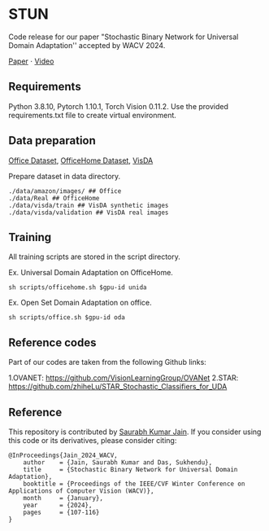 # STUN
Code release for our paper "Stochastic Binary Network for Universal Domain Adaptation'' accepted by WACV 2024.

[Paper](https://openaccess.thecvf.com/content/WACV2024/html/Jain_Stochastic_Binary_Network_for_Universal_Domain_Adaptation_WACV_2024_paper.html) $\cdot$ [Video](https://youtu.be/ntgfBoGRT1c?si=tpSh8EMSD_GMYDLH)

## Requirements
Python 3.8.10, Pytorch 1.10.1, Torch Vision 0.11.2. Use the provided requirements.txt file to create virtual environment.

## Data preparation
[Office Dataset](https://drive.google.com/file/d/0B4IapRTv9pJ1WGZVd1VDMmhwdlE/view?pli=1&resourcekey=0-gNMHVtZfRAyO_t2_WrOunA),
[OfficeHome Dataset](http://hemanthdv.org/OfficeHome-Dataset/), [VisDA](https://github.com/VisionLearningGroup/taskcv-2017-public/tree/master/classification)

Prepare dataset in data directory.
```
./data/amazon/images/ ## Office
./data/Real ## OfficeHome
./data/visda/train ## VisDA synthetic images
./data/visda/validation ## VisDA real images
```

## Training

All training scripts are stored in the script directory.

Ex. Universal Domain Adaptation on OfficeHome.
```
sh scripts/officehome.sh $gpu-id unida
```
Ex. Open Set Domain Adaptation on office.
```
sh scripts/office.sh $gpu-id oda
```
## Reference codes
Part of our codes are taken from the following Github links:

1.OVANET: https://github.com/VisionLearningGroup/OVANet
2.STAR: https://github.com/zhiheLu/STAR_Stochastic_Classifiers_for_UDA

## Reference
This repository is contributed by [Saurabh Kumar Jain](http://www.cse.iitm.ac.in/profile.php?arg=Mjc4MQ==).
If you consider using this code or its derivatives, please consider citing:

```
@InProceedings{Jain_2024_WACV,
    author    = {Jain, Saurabh Kumar and Das, Sukhendu},
    title     = {Stochastic Binary Network for Universal Domain Adaptation},
    booktitle = {Proceedings of the IEEE/CVF Winter Conference on Applications of Computer Vision (WACV)},
    month     = {January},
    year      = {2024},
    pages     = {107-116}
}
```